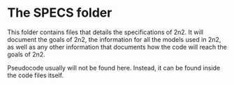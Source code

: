 # The SPECS folder

This folder contains files that details the specifications of 2n2. It will document the goals of 2n2, the information for all the models used in 2n2, as well as
any other information that documents how the code will reach the goals of 2n2.

Pseudocode usually will not be found here. Instead, it can be found inside the code files itself.
